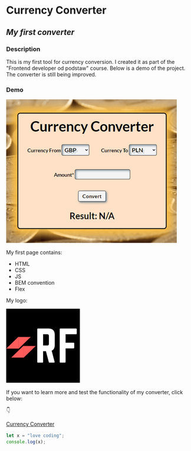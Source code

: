 # **Currency Converter**

## *My first converter*


### Description

This is my first tool for currency conversion. I created it as part of the "Frontend developer od podstaw" course. Below is a demo of the project. The converter is still being improved.

### Demo

![Alt text](https://github.com/RobFyd/currency-converter/blob/main/gifs/converterNewGif.gif?raw=true)

My first page contains:
- HTML
- CSS
- JS
- BEM convention
- Flex

My logo:

![LOGO](https://github.com/RobFyd/BMI-Calculator/blob/main/fotos/RFLogo.png?raw=true)

If you want to learn more and test the functionality of my converter, click below:

👇

[Currency Converter](https://robfyd.github.io/Currency-Converter/)


```javascript
let x = "love coding";
console.log(x);
```
